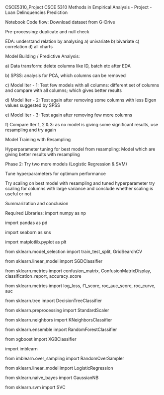 CSCE5310_Project
CSCE 5310 Methods in Empirical Analysis - Project - Loan Delinquencies Prediction

Notebook Code flow:
Download dataset from G-Drive

Pre-processing: duplicate and null check

EDA: understand relation by analysing a) univariate b) bivariate c) correlation d) all charts

Model Building / Predictive Analysis:

a) Data transform: delete columns like ID, batch etc after EDA

b) SPSS: analysis for PCA, which columns can be removed

c) Model Iter - 1: Test few models with all columns: different set of columns and compare with all columns; which gives better results

d) Model Iter - 2: Test again after removing some columns with less Eigen values suggested by SPSS

e) Model Iter - 3: Test again after removing few more columns

f) Compare Iter 1, 2 & 3: as no model is giving some significant results, use resampling and try again

Model Training with Resampling

Hyperparameter tuning for best model from resampling: Model which are giving better results with resampling

Phase 2:
Try two more models (Logistic Regression & SVM)

Tune hyperparameters for optimum performance

Try scaling on best model with resampling and tuned hyperparameter try scaling for columns with large variance and conclude whether scaling is useful or not

Summarization and conclusion

Required Libraries:
import numpy as np

import pandas as pd

import seaborn as sns

import matplotlib.pyplot as plt

from sklearn.model_selection import train_test_split, GridSearchCV

from sklearn.linear_model import SGDClassifier

from sklearn.metrics import confusion_matrix, ConfusionMatrixDisplay, classification_report, accuracy_score

from sklearn.metrics import log_loss, f1_score, roc_auc_score, roc_curve, auc

from sklearn.tree import DecisionTreeClassifier

from sklearn.preprocessing import StandardScaler

from sklearn.neighbors import KNeighborsClassifier

from sklearn.ensemble import RandomForestClassifier

from xgboost import XGBClassifier

import imblearn

from imblearn.over_sampling import RandomOverSampler

from sklearn.linear_model import LogisticRegression

from sklearn.naive_bayes import GaussianNB

from sklearn.svm import SVC
